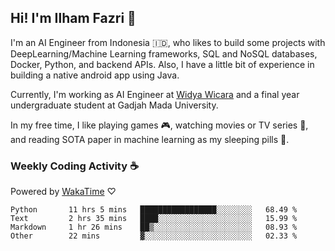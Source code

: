 ## Hi! I'm Ilham Fazri 👋

I'm an AI Engineer from Indonesia 🇮🇩, who likes to build some projects with DeepLearning/Machine Learning frameworks, SQL and NoSQL databases, Docker, Python, and backend APIs. Also, I have a little bit of experience in building a native android app using Java.

Currently, I'm working as AI Engineer at [Widya Wicara](https://widyawicara.com) and a final year undergraduate student at Gadjah Mada University. 

In my free time, I like playing games 🎮, watching movies or TV series 🍿, and reading SOTA paper in machine learning as my sleeping pills 💊. 

### Weekly Coding Activity ☕
Powered by [WakaTime](https://wakatime.com/) ♡
<!--START_SECTION:waka-->

```text
Python       11 hrs 5 mins   █████████████████░░░░░░░░   68.49 %
Text         2 hrs 35 mins   ████░░░░░░░░░░░░░░░░░░░░░   15.99 %
Markdown     1 hr 26 mins    ██▒░░░░░░░░░░░░░░░░░░░░░░   08.93 %
Other        22 mins         ▓░░░░░░░░░░░░░░░░░░░░░░░░   02.33 %
```

<!--END_SECTION:waka-->
